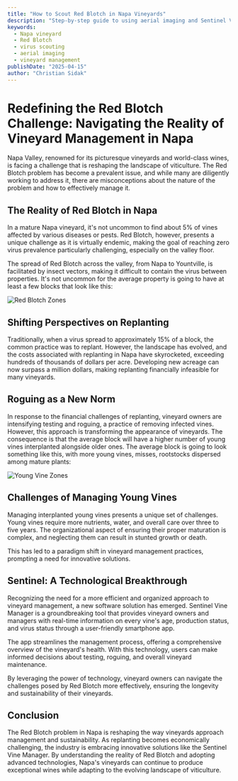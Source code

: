 ```yaml
---
title: "How to Scout Red Blotch in Napa Vineyards"  
description: "Step‑by‑step guide to using aerial imaging and Sentinel Vine Manager for targeted virus scouting."  
keywords:
  - Napa vineyard
  - Red Blotch
  - virus scouting
  - aerial imaging
  - vineyard management
publishDate: "2025-04-15"
author: "Christian Sidak"
---
```


# Redefining the Red Blotch Challenge: Navigating the Reality of Vineyard Management in Napa

Napa Valley, renowned for its picturesque vineyards and world-class wines, is facing a challenge that is reshaping the landscape of viticulture. The Red Blotch problem has become a prevalent issue, and while many are diligently working to address it, there are misconceptions about the nature of the problem and how to effectively manage it.

## The Reality of Red Blotch in Napa

In a mature Napa vineyard, it's not uncommon to find about 5% of vines affected by various diseases or pests. Red Blotch, however, presents a unique challenge as it is virtually endemic, making the goal of reaching zero virus prevalence particularly challenging, especially on the valley floor.

The spread of Red Blotch across the valley, from Napa to Yountville, is facilitated by insect vectors, making it difficult to contain the virus between properties. It's not uncommon for the average property is going to have at least a few blocks that look like this:

![Red Blotch Zones](/blog-images/red-blotch-map.png)

## Shifting Perspectives on Replanting

Traditionally, when a virus spread to approximately 15% of a block, the common practice was to replant. However, the landscape has evolved, and the costs associated with replanting in Napa have skyrocketed, exceeding hundreds of thousands of dollars per acre. Developing new acreage can now surpass a million dollars, making replanting financially infeasible for many vineyards.

## Roguing as a New Norm

In response to the financial challenges of replanting, vineyard owners are intensifying testing and roguing, a practice of removing infected vines. However, this approach is transforming the appearance of vineyards. The consequence is that the average block will have a higher number of young vines interplanted alongside older ones. The average block is going to look something like this, with more young vines, misses, rootstocks dispersed among mature plants:

![Young Vine Zones](/blog-images/heterogenous-zones.png)

## Challenges of Managing Young Vines

Managing interplanted young vines presents a unique set of challenges. Young vines require more nutrients, water, and overall care over three to five years. The organizational aspect of ensuring their proper maturation is complex, and neglecting them can result in stunted growth or death.

This has led to a paradigm shift in vineyard management practices, prompting a need for innovative solutions.

## Sentinel: A Technological Breakthrough

Recognizing the need for a more efficient and organized approach to vineyard management, a new software solution has emerged. Sentinel Vine Manager is a groundbreaking tool that provides vineyard owners and managers with real-time information on every vine's age, production status, and virus status through a user-friendly smartphone app.

The app streamlines the management process, offering a comprehensive overview of the vineyard's health. With this technology, users can make informed decisions about testing, roguing, and overall vineyard maintenance.

By leveraging the power of technology, vineyard owners can navigate the challenges posed by Red Blotch more effectively, ensuring the longevity and sustainability of their vineyards.

## Conclusion

The Red Blotch problem in Napa is reshaping the way vineyards approach management and sustainability. As replanting becomes economically challenging, the industry is embracing innovative solutions like the Sentinel Vine Manager. By understanding the reality of Red Blotch and adopting advanced technologies, Napa's vineyards can continue to produce exceptional wines while adapting to the evolving landscape of viticulture.
